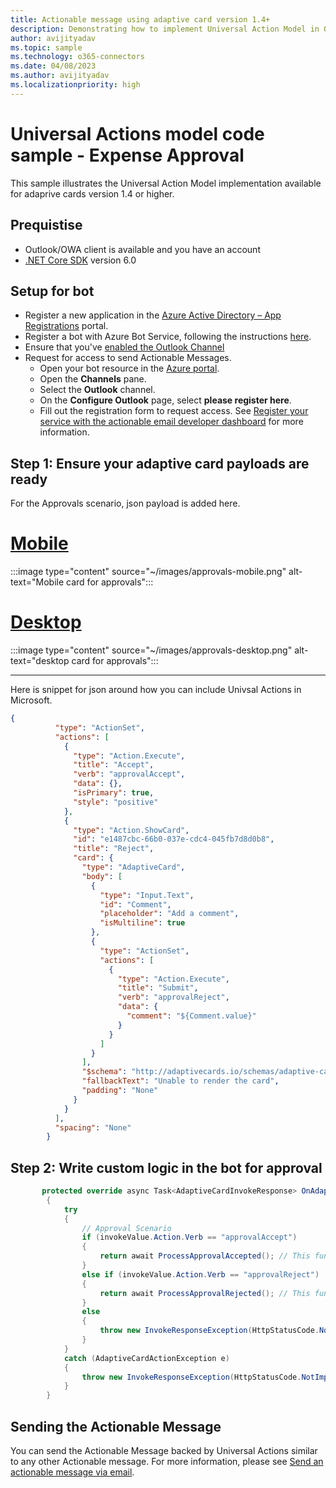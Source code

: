 ```yaml
---
title: Actionable message using adaptive card version 1.4+
description: Demonstrating how to implement Universal Action Model in Outlook
author: avijityadav
ms.topic: sample
ms.technology: o365-connectors
ms.date: 04/08/2023
ms.author: avijityadav
ms.localizationpriority: high
---
```


# Universal Actions model code sample - Expense Approval

This sample illustrates the Universal Action Model implementation available for adaprive cards version 1.4 or higher.

## Prequistise
* Outlook/OWA client is available and you have an account
* [.NET Core SDK](https://dotnet.microsoft.com/en-us/download) version 6.0

## Setup for bot
* Register a new application in the [Azure Active Directory – App Registrations](https://go.microsoft.com/fwlink/?linkid=2083908) portal.
* Register a bot with Azure Bot Service, following the instructions [here](https://docs.microsoft.com/azure/bot-service/bot-service-quickstart-registration?view=azure-bot-service-3.0).
* Ensure that you've [enabled the Outlook Channel](https://learn.microsoft.com/en-us/azure/bot-service/bot-service-channel-connect-actionable-email?view=azure-bot-service-4.0)
* Request for access to send Actionable Messages.
    - Open your bot resource in the [Azure portal](https://ms.portal.azure.com/).
    - Open the **Channels** pane.
    - Select the **Outlook** channel.
    - On the **Configure Outlook** page, select **please register here**.
    - Fill out the registration form to request access. See [Register your service with the actionable email developer dashboard](./email-dev-dashboard.md) for more information.

## Step 1: Ensure your adaptive card payloads are ready

For the Approvals scenario, json payload is added here.

# [Mobile](#tab/mobile)

:::image type="content" source="~/images/approvals-mobile.png" alt-text="Mobile card for approvals":::

# [Desktop](#tab/desktop)

:::image type="content" source="~/images/approvals-desktop.png" alt-text="desktop card for approvals":::

* * *

Here is snippet for json around how you can include Univsal Actions in Microsoft.

```JSON
{
          "type": "ActionSet",
          "actions": [
            {
              "type": "Action.Execute",
              "title": "Accept",
              "verb": "approvalAccept",
              "data": {},
              "isPrimary": true,
              "style": "positive"
            },
            {
              "type": "Action.ShowCard",
              "id": "e1487cbc-66b0-037e-cdc4-045fb7d8d0b8",
              "title": "Reject",
              "card": {
                "type": "AdaptiveCard",
                "body": [
                  {
                    "type": "Input.Text",
                    "id": "Comment",
                    "placeholder": "Add a comment",
                    "isMultiline": true
                  },
                  {
                    "type": "ActionSet",
                    "actions": [
                      {
                        "type": "Action.Execute",
                        "title": "Submit",
                        "verb": "approvalReject",
                        "data": {
                          "comment": "${Comment.value}"
                        }
                      }
                    ]
                  }
                ],
                "$schema": "http://adaptivecards.io/schemas/adaptive-card.json",
                "fallbackText": "Unable to render the card",
                "padding": "None"
              }
            }
          ],
          "spacing": "None"
        }
```

## Step 2: Write custom logic in the bot for approval




```C#
       protected override async Task<AdaptiveCardInvokeResponse> OnAdaptiveCardInvokeAsync(ITurnContext<IInvokeActivity> turnContext, AdaptiveCardInvokeValue invokeValue, CancellationToken cancellationToken)
        {
            try
            {
                // Approval Scenario
                if (invokeValue.Action.Verb == "approvalAccept")
                {
                    return await ProcessApprovalAccepted(); // This function can contain your business logic to capture the approval and show the refresh card
                }
                else if (invokeValue.Action.Verb == "approvalReject")
                {
                    return await ProcessApprovalRejected(); // This function can contain you business logic to capture the rejection and show the refresh card
                }
                else
                {
                    throw new InvokeResponseException(HttpStatusCode.NotImplemented);
                }
            }
            catch (AdaptiveCardActionException e)
            {
                throw new InvokeResponseException(HttpStatusCode.NotImplemented, e.Response);
            }
        }
```

## Sending the Actionable Message

You can send the Actionable Message backed by Universal Actions similar to any other Actionable message. For more information, please see [Send an actionable message via email](./send-via-email.md).


